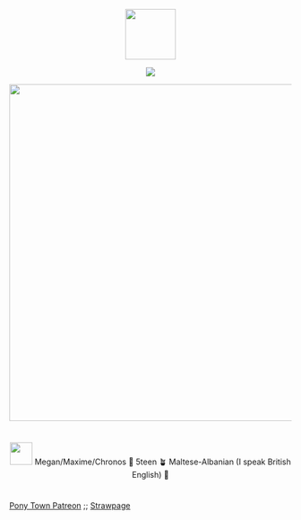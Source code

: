 <p align="center"> <img height="90" src="https://64.media.tumblr.com/0d3f8ff6585c3ea561e9f66eee420ad7/5599b727a717fc57-1c/s250x400/71e64b926a00b8dd7f7529d53167500347c9aeed.pnj"> </p>
<p align="center"> <img src=https://komarev.com/ghpvc/?username=abiaw&color=yellow&abbreviated=true&style=flat-square)> </p>
<p align="center"> <img width="600" src="https://github.com/user-attachments/assets/16fedd8d-2b18-4bab-82fb-e3920e452663"> </p>
<p align="center"> <img height="10" src="https://64.media.tumblr.com/5fc2f8fe9041fed09b54e8e57d3af928/5a7db7d22c9ce80f-e5/s1280x1920/ea2d52148e0902155690f6d91d34205f7a51a4e5.pnj"> 
</p>
<p align="center"> <img width="40" src="https://64.media.tumblr.com/99267511841e40347ba296560cd5fedd/314f430324192f08-fa/s400x600/d18bf1aa8f6700bb2a9f72a974c34aa5a9fd72cc.pnj"> Megan/Maxime/Chronos 🌻 5teen 🪴 Maltese-Albanian (I speak British English) 🌾
</p>
<p align="center"> <img height="10" src="https://64.media.tumblr.com/e0deaaa27bb948a83a809ac5f60d6427/0d945a21c01edd11-8c/s1280x1920/502c5fd508db4e4c509032fbcef60c94bcd5f89f.pnj">


[Pony Town Patreon](https://www.patreon.com/c/chronosrebirth/posts) ;; [Strawpage](wheehee-me.straw.page)
